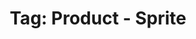 ---
layout: portfolio
title: 'Tag: Product - Sprite'
permalink: /portfolio/tags/product/sprite
type: tag
uid: sprite
pagination:
    enabled: true
    tag: [sprite]
---